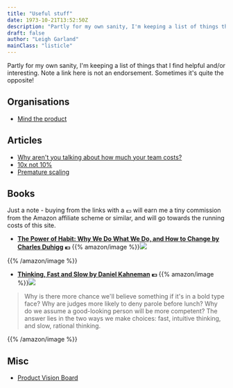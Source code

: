 ```yaml
---
title: "Useful stuff"
date: 1973-10-21T13:52:50Z
description: "Partly for my own sanity, I'm keeping a list of things that I find helpful and/or interesting."
draft: false
author: "Leigh Garland"
mainClass: "listicle"
---
```


Partly for my own sanity, I'm keeping a list of things that I find helpful and/or interesting. Note a link here is not an endorsement. Sometimes it's quite the opposite!

## Organisations

* [Mind the product](https://www.mindtheproduct.com/)

## Articles

* [Why aren't you talking about how much your team costs?](https://deanondelivery.com/product-owners-why-arent-you-talking-about-how-much-your-team-costs-ddfea4d44d74)
* [10x not 10%](https://www.kennorton.com/essays/10x-not-10-percent.html)
* [Premature scaling](https://hackernoon.com/four-startup-engineering-killers-1fb5c498391d)

## Books

Just a note - buying from the links with a :pound: will earn me a tiny commission from the Amazon affiliate scheme or similar, and will go towards the running costs of this site.

* **[The Power of Habit: Why We Do What We Do, and How to Change by Charles Duhigg](https://amzn.to/2CaHBKS) :pound:**
{{% amazon/image %}}<a href="https://www.amazon.co.uk/Power-Habit-Why-What-Change/dp/1847946240/ref=as_li_ss_il?keywords=the+power+of+habit&qid=1552037667&s=gateway&sr=8-1&linkCode=li2&tag=toychicken-21&linkId=fd860693d8ce8f7d6bc2e797e88dac14&language=en_GB" target="_blank"><img border="0" src="//ws-eu.amazon-adsystem.com/widgets/q?_encoding=UTF8&ASIN=1847946240&Format=_SL160_&ID=AsinImage&MarketPlace=GB&ServiceVersion=20070822&WS=1&tag=toychicken-21&language=en_GB" ></a>

{{% /amazon/image %}}


* **[Thinking, Fast and Slow by Daniel Kahneman](https://amzn.to/2C4rNt5) :pound:**
{{% amazon/image %}}<a href="https://www.amazon.co.uk/Thinking-Fast-Slow-Daniel-Kahneman/dp/0141033576/ref=as_li_ss_il?ie=UTF8&qid=1552038240&sr=8-1&keywords=thinking+fast+and+slow&linkCode=li1&tag=toychicken-21&linkId=4d7921e8e3da6ad23f5f8b0d6d82147f&language=en_GB" target="_blank"><img border="0" src="//ws-eu.amazon-adsystem.com/widgets/q?_encoding=UTF8&ASIN=0141033576&Format=_SL110_&ID=AsinImage&MarketPlace=GB&ServiceVersion=20070822&WS=1&tag=toychicken-21&language=en_GB" ></a>

> Why is there more chance we'll believe something if it's in a bold type face? Why are judges more likely to deny parole before lunch? Why do we assume a good-looking person will be more competent? The answer lies in the two ways we make choices: fast, intuitive thinking, and slow, rational thinking.

{{% /amazon/image %}}

## Misc

* [Product Vision Board](https://www.romanpichler.com/tools/vision-board/)